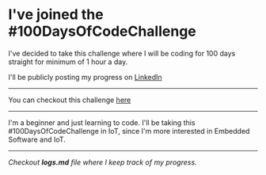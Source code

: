 
# I've joined the #100DaysOfCodeChallenge

I've decided to take this challenge where I will be coding for 100 days straight for minimum of 1 hour a day.

I'll be publicly posting my progress on [LinkedIn](https://www.linkedin.com/in/sg2612/)

---

You can checkout this challenge [here](https://github.com/kallaway/100-days-of-code)

---

I'm a beginner and just learning to code. I'll be taking this #100DaysOfCodeChallenge in IoT, since I'm more interested in Embedded Software and IoT.

---

*Checkout **logs.md** file where I keep track of my progress.*